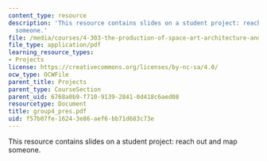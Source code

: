 ```yaml
---
content_type: resource
description: 'This resource contains slides on a student project: reach out and map
  someone.'
file: /media/courses/4-303-the-production-of-space-art-architecture-and-urbanism-in-dialogue-fall-2006/f57b07fe16243e86aef6bb71d683c73e_group4_pres.pdf
file_type: application/pdf
learning_resource_types:
- Projects
license: https://creativecommons.org/licenses/by-nc-sa/4.0/
ocw_type: OCWFile
parent_title: Projects
parent_type: CourseSection
parent_uid: 6768a0b9-f710-9139-2841-0d418c6aed08
resourcetype: Document
title: group4_pres.pdf
uid: f57b07fe-1624-3e86-aef6-bb71d683c73e
---
```

This resource contains slides on a student project: reach out and map someone.